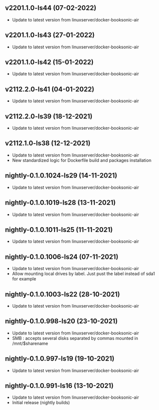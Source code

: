 
## v2201.1.0-ls44 (07-02-2022)
- Update to latest version from linuxserver/docker-booksonic-air

## v2201.1.0-ls43 (27-01-2022)
- Update to latest version from linuxserver/docker-booksonic-air
## v2201.1.0-ls42 (15-01-2022)

- Update to latest version from linuxserver/docker-booksonic-air

## v2112.2.0-ls41 (04-01-2022)

- Update to latest version from linuxserver/docker-booksonic-air

## v2112.2.0-ls39 (18-12-2021)

- Update to latest version from linuxserver/docker-booksonic-air

## v2112.1.0-ls38 (12-12-2021)

- Update to latest version from linuxserver/docker-booksonic-air
- New standardized logic for Dockerfile build and packages installation

## nightly-0.1.0.1024-ls29 (14-11-2021)

- Update to latest version from linuxserver/docker-booksonic-air

## nightly-0.1.0.1019-ls28 (13-11-2021)

- Update to latest version from linuxserver/docker-booksonic-air

## nightly-0.1.0.1011-ls25 (11-11-2021)

- Update to latest version from linuxserver/docker-booksonic-air

## nightly-0.1.0.1006-ls24 (07-11-2021)

- Update to latest version from linuxserver/docker-booksonic-air
- Allow mounting local drives by label. Just pust the label instead of sda1 for example

## nightly-0.1.0.1003-ls22 (28-10-2021)

- Update to latest version from linuxserver/docker-booksonic-air

## nightly-0.1.0.998-ls20 (23-10-2021)

- Update to latest version from linuxserver/docker-booksonic-air
- SMB : accepts several disks separated by commas mounted in /mnt/$sharename

## nightly-0.1.0.997-ls19 (19-10-2021)

- Update to latest version from linuxserver/docker-booksonic-air

## nightly-0.1.0.991-ls16 (13-10-2021)

- Update to latest version from linuxserver/docker-booksonic-air
- Initial release (nightly builds)
